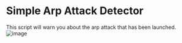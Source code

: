 # Simple Arp Attack Detector
This script will warn you about the arp attack that has been launched.
![image](https://user-images.githubusercontent.com/101527966/158081356-2f11ceda-443e-402b-af91-0b9152bf61b1.png)
